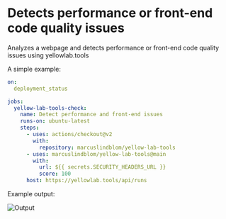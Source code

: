 # Detects performance or front-end code quality issues

Analyzes a webpage and detects performance or front-end code quality issues using yellowlab.tools

A simple example:

```yml
on:
  deployment_status

jobs:
  yellow-lab-tools-check:
    name: Detect performance and front-end issues
    runs-on: ubuntu-latest    
    steps:
      - uses: actions/checkout@v2
        with:
          repository: marcuslindblom/yellow-lab-tools
      - uses: marcuslindblom/yellow-lab-tools@main
        with:
          url: ${{ secrets.SECURITY_HEADERS_URL }}
          score: 100
	  host: https://yellowlab.tools/api/runs
```

Example output:

![Output](https://p1.f0.n0.cdn.getcloudapp.com/items/7Ku89jKg/Screenshot%202020-11-09%20at%2013.16.14.png)
